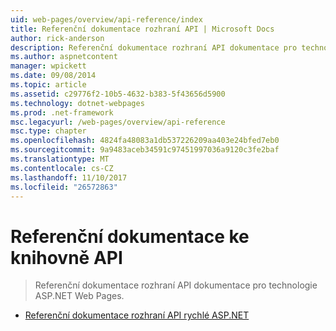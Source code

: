 ```yaml
---
uid: web-pages/overview/api-reference/index
title: Referenční dokumentace rozhraní API | Microsoft Docs
author: rick-anderson
description: Referenční dokumentace rozhraní API dokumentace pro technologie ASP.NET Web Pages.
ms.author: aspnetcontent
manager: wpickett
ms.date: 09/08/2014
ms.topic: article
ms.assetid: c29776f2-10b5-4632-b383-5f43656d5900
ms.technology: dotnet-webpages
ms.prod: .net-framework
msc.legacyurl: /web-pages/overview/api-reference
msc.type: chapter
ms.openlocfilehash: 4824fa48083a1db537226209aa403e24bfed7eb0
ms.sourcegitcommit: 9a9483aceb34591c97451997036a9120c3fe2baf
ms.translationtype: MT
ms.contentlocale: cs-CZ
ms.lasthandoff: 11/10/2017
ms.locfileid: "26572863"
---
```

<a name="api-reference"></a>Referenční dokumentace ke knihovně API
====================
> Referenční dokumentace rozhraní API dokumentace pro technologie ASP.NET Web Pages.


- [Referenční dokumentace rozhraní API rychlé ASP.NET](asp-net-web-pages-api-reference.md)
